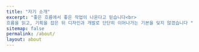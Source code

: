 ```yaml
---
title: "자기 소개"
excerpt: "좋은 흐름에서 좋은 작업이 나온다고 믿습니다<br>
흐름을 읽고, 기획을 잡은 뒤 디자인과 개발로 단단히 이어나가는 기본을 잊지 않겠습니다 "
sitemap: false
permalink: /about/
layout: about
---
```

